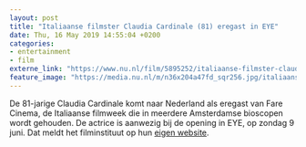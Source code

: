 ```yaml
---
layout: post
title: "Italiaanse filmster Claudia Cardinale (81) eregast in EYE"
date: Thu, 16 May 2019 14:55:04 +0200
categories: 
- entertainment 
- film 
externe_link: "https://www.nu.nl/film/5895252/italiaanse-filmster-claudia-cardinale-81-eregast-in-eye.html"
feature_image: "https://media.nu.nl/m/n36x204a47fd_sqr256.jpg/italiaanse-filmster-claudia-cardinale-81-eregast-in-eye.jpg"
---
```


De 81-jarige Claudia Cardinale komt naar Nederland als eregast van Fare Cinema, de Italiaanse filmweek die in meerdere Amsterdamse bioscopen wordt gehouden. De actrice is aanwezig bij de opening in EYE, op zondag 9 juni. Dat meldt het filminstituut op hun <a href="https://www.eyefilm.nl/film/il-gattopardo?program_id=269056" target="_blank">eigen website</a>.
